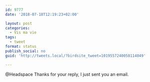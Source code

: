 ```yaml
---
id: 9777
date: '2018-07-18T12:19:23+02:00'

layout: post
categories:
  - Vis ma vie
tags:
  - tweet
format: status
publish_social: no
guid: 'http://tweets.local/?birdsite_tweet=1019557240058114049'

---
```


@Headspace Thanks for your reply, I just sent you an email.